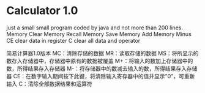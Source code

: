 # Calculator 1.0
just a small small program coded by java  and not more than 200 lines.
    Memory Clear
    Memory Recall
    Memory Save
    Memory Add
    Memory Minus
    CE clear data in register
    C clear all data and operator
  
简易计算器1.0版本
    MC：清除存储的数据
    MR：读取存储的数据
    MS：将所显示的数存入存储器中，存储器中原有的数据被覆盖
    M+：将输入的数加上存储器中的数，所得结果存入存储器
    M-：将存储器中的数减去输入的数，所得结果存入存储器
    CE：在数字输入期间按下此键，将清除输入寄存器中的值并显示"0"，可重新输入
    C：清除全部数据结果和运算符
    
